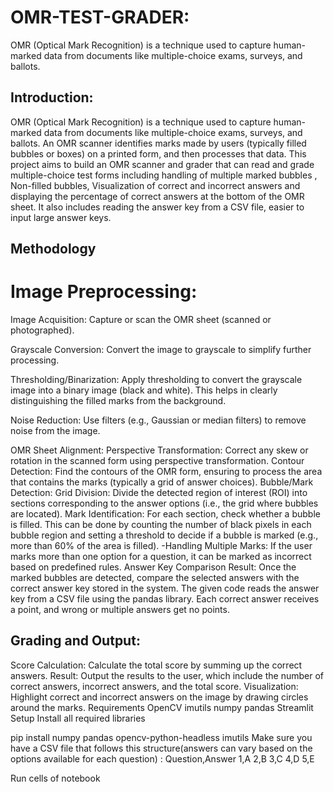 # OMR-TEST-GRADER:
OMR (Optical Mark Recognition) is a technique used to capture human-marked data from documents like multiple-choice exams, surveys, and ballots.

## Introduction:
OMR (Optical Mark Recognition) is a technique used to capture human-marked data from documents like multiple-choice exams, surveys, and ballots. An OMR scanner identifies marks made by users (typically filled bubbles or boxes) on a printed form, and then processes that data. This project aims to build an OMR scanner and grader that can read and grade multiple-choice test forms including handling of multiple marked bubbles , Non-filled bubbles, Visualization of correct and incorrect answers and displaying the percentage of correct answers at the bottom of the OMR sheet. It also includes reading the answer key from a CSV file, easier to input large answer keys.

## Methodology

# Image Preprocessing:
Image Acquisition: Capture or scan the OMR sheet (scanned or photographed).

Grayscale Conversion: Convert the image to grayscale to simplify further processing.

Thresholding/Binarization: Apply thresholding to convert the grayscale image into a binary image (black and white). This helps in clearly distinguishing the filled marks from the background.

Noise Reduction: Use filters (e.g., Gaussian or median filters) to remove noise from the image.

OMR Sheet Alignment:
Perspective Transformation: Correct any skew or rotation in the scanned form using perspective transformation.
Contour Detection: Find the contours of the OMR form, ensuring to process the area that contains the marks (typically a grid of answer choices).
Bubble/Mark Detection:
Grid Division: Divide the detected region of interest (ROI) into sections corresponding to the answer options (i.e., the grid where bubbles are located).
Mark Identification: For each section, check whether a bubble is filled. This can be done by counting the number of black pixels in each bubble region and setting a threshold to decide if a bubble is marked (e.g., more than 60% of the area is filled). -Handling Multiple Marks: If the user marks more than one option for a question, it can be marked as incorrect based on predefined rules.
Answer Key Comparison Result: Once the marked bubbles are detected, compare the selected answers with the correct answer key stored in the system. The given code reads the answer key from a CSV file using the pandas library. Each correct answer receives a point, and wrong or multiple answers get no points.

## Grading and Output:

Score Calculation: Calculate the total score by summing up the correct answers.
Result: Output the results to the user, which include the number of correct answers, incorrect answers, and the total score.
Visualization: Highlight correct and incorrect answers on the image by drawing circles around the marks.
Requirements
OpenCV
imutils
numpy
pandas
Streamlit
Setup
Install all required libraries

pip install numpy pandas opencv-python-headless imutils
Make sure you have a CSV file that follows this structure(answers can vary based on the options available for each question) : 
Question,Answer
1,A
2,B
3,C
4,D
5,E

Run cells of notebook 
